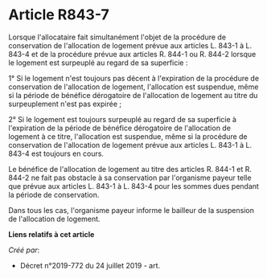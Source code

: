 # Article R843-7

Lorsque l'allocataire fait simultanément l'objet de la procédure de conservation de l'allocation de logement prévue aux
articles L. 843-1 à L. 843-4 et de la procédure prévue aux articles R. 844-1 ou R. 844-2 lorsque le logement est surpeuplé au
regard de sa superficie :

1° Si le logement n'est toujours pas décent à l'expiration de la procédure de conservation de l'allocation de logement,
l'allocation est suspendue, même si la période de bénéfice dérogatoire de l'allocation de logement au titre du surpeuplement
n'est pas expirée ;

2° Si le logement est toujours surpeuplé au regard de sa superficie à l'expiration de la période de bénéfice dérogatoire de
l'allocation de logement à ce titre, l'allocation est suspendue, même si la procédure de conservation de l'allocation de
logement prévue aux articles L. 843-1 à L. 843-4 est toujours en cours.

Le bénéfice de l'allocation de logement au titre des articles R. 844-1 et R. 844-2 ne fait pas obstacle à sa conservation par
l'organisme payeur telle que prévue aux articles L. 843-1 à L. 843-4 pour les sommes dues pendant la période de conservation.

Dans tous les cas, l'organisme payeur informe le bailleur de la suspension de l'allocation de logement.

**Liens relatifs à cet article**

_Créé par_:

  - Décret n°2019-772 du 24 juillet 2019 - art.
